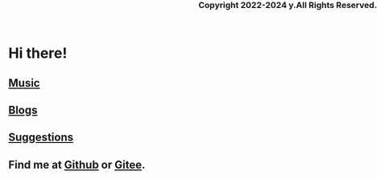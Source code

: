 # Hi there!

## [Music](https://wersdfxcvlwy.github.io/music)
## [Blogs](https://wersdfxcvlwy.github.io/blogs)
## [Suggestions](https://wersdfxcvlwy.github.io/suggestions)
## Find me at [Github](https://github.com/wersdfxcvlwy) or [Gitee](https://gitee.com/wersdfxcvwlwy).

### <span style="position:absolute;top:0;right:0;text-align:right">Copyright 2022-2024 y.All Rights Reserved.</span>